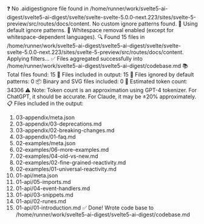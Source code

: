 ❓ No .aidigestignore file found in /home/runner/work/svelte5-ai-digest/svelte5-ai-digest/svelte/svelte-svelte-5.0.0-next.223/sites/svelte-5-preview/src/routes/docs/content.
No custom ignore patterns found.
🚫 Using default ignore patterns.
🧹 Whitespace removal enabled (except for whitespace-dependent languages).
🔍 Found 15 files in /home/runner/work/svelte5-ai-digest/svelte5-ai-digest/svelte/svelte-svelte-5.0.0-next.223/sites/svelte-5-preview/src/routes/docs/content. Applying filters...
✅ Files aggregated successfully into /home/runner/work/svelte5-ai-digest/svelte5-ai-digest/codebase.md
📚 Total files found: 15
📎 Files included in output: 15
🚫 Files ignored by default patterns: 0
📦 Binary and SVG files included: 0
🔢 Estimated token count: 34306
⚠️ Note: Token count is an approximation using GPT-4 tokenizer. For ChatGPT, it should be accurate. For Claude, it may be ±20% approximately.
📋 Files included in the output:
1. 03-appendix/meta.json
2. 03-appendix/03-deprecations.md
3. 03-appendix/02-breaking-changes.md
4. 03-appendix/01-faq.md
5. 02-examples/meta.json
6. 02-examples/06-more-examples.md
7. 02-examples/04-old-vs-new.md
8. 02-examples/02-fine-grained-reactivity.md
9. 02-examples/01-universal-reactivity.md
10. 01-api/meta.json
11. 01-api/05-imports.md
12. 01-api/04-event-handlers.md
13. 01-api/03-snippets.md
14. 01-api/02-runes.md
15. 01-api/01-introduction.md
✅ Done! Wrote code base to /home/runner/work/svelte5-ai-digest/svelte5-ai-digest/codebase.md
